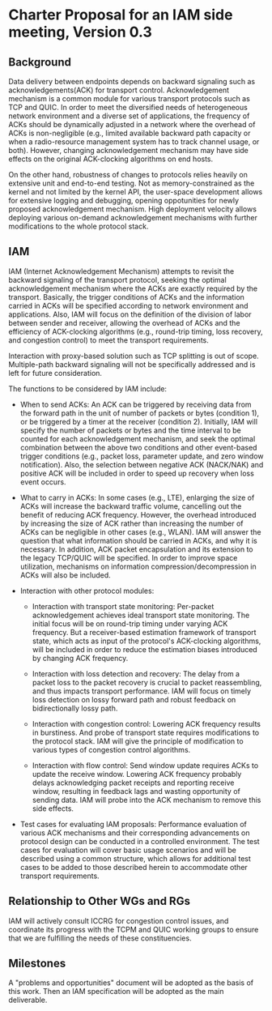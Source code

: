 # Charter Proposal for an IAM side meeting, Version 0.3

## Background

Data delivery between endpoints depends on backward signaling such as acknowledgements(ACK) for transport control. Acknowledgement mechanism is a common module for various transport protocols such as TCP and QUIC. In order to meet the diversified needs of heterogeneous network environment and a diverse set of applications, the frequency of ACKs should be dynamically adjusted in a network where the overhead of ACKs is non-negligible (e.g., limited available backward path capacity or when a radio-resource management system has to track channel usage, or both). However, changing acknowledgement mechanism may have side effects on the original ACK-clocking algorithms on end hosts.

On the other hand, robustness of changes to protocols relies heavily on extensive unit and end-to-end testing. Not as memory-constrained as the kernel and not limited by the kernel API, the user-space development allows for extensive logging and debugging, opening oppotunities for newly proposed acknowledgement mechanism. High deployment velocity allows deploying various on-demand acknowledgement mechanisms with further modifications to the whole protocol stack. 

## IAM

IAM (Internet Acknowledgement Mechanism) attempts to revisit the backward signaling of the transport protocol, seeking the optimal acknowledgement mechanism where the ACKs are exactly required by the transport. Basically, the trigger conditions of ACKs and the information carried in ACKs will be specified according to network environment and applications. Also, IAM will focus on the definition of the division of labor between sender and receiver, allowing the overhead of ACKs and the efficiency of ACK-clocking algorithms (e.g., round-trip timing, loss recovery, and congestion control) to meet the transport requirements. 

Interaction with proxy-based solution such as TCP splitting is out of scope. Multiple-path backward signaling will not be specifically addressed and is left for future consideration.

The functions to be considered by IAM include:

* When to send ACKs: An ACK can be triggered by receiving data from the forward path in the unit of number of packets or bytes (condition 1), or be triggered by a timer at the receiver (condition 2). Initially, IAM will specify the number of packets or bytes and the time interval to be counted for each acknowledgement mechanism, and seek the optimal combination between the above two conditions and other event-based trigger conditions (e.g., packet loss, parameter update, and zero window notification). Also, the selection between negative ACK (NACK/NAK) and positive ACK will be included in order to speed up recovery when loss event occurs.

* What to carry in ACKs: In some cases (e.g., LTE), enlarging the size of ACKs will increase the backward traffic volume, cancelling out the benefit of reducing ACK frequency. However, the overhead introduced by increasing the size of ACK rather than increasing the number of ACKs can be negligible in other cases (e.g., WLAN). IAM will answer the question that what information should be carried in ACKs, and why it is necessary. In addition, ACK packet encapsulation and its extension to the legacy TCP/QUIC will be specified. In order to improve space utilization, mechanisms on information compression/decompression in ACKs will also be included. 

* Interaction with other protocol modules:
  
  * Interaction with transport state monitoring: Per-packet acknowledgement achieves ideal transport state monitoring. The initial focus will be on round-trip timing under varying ACK frequency. But a receiver-based estimation framework of transport state, which acts as input of the protocol's ACK-clocking algorithms, will be included in order to reduce the estimation biases introduced by changing ACK frequency.

  * Interaction with loss detection and recovery: The delay from a packet loss to the packet recovery is crucial to packet reassembling, and thus impacts transport performance. IAM will focus on timely loss detection on lossy forward path and robust feedback on bidirectionally lossy path.

  * Interaction with congestion control: Lowering ACK frequency results in burstiness. And probe of transport state requires modifications to the protocol stack. IAM will give the principle of modification to various types of congestion control algorithms.   

  * Interaction with flow control: Send window update requires ACKs to update the receive window. Lowering ACK frequency probably delays acknowledging packet receipts and reporting  receive window, resulting in feedback lags and wasting opportunity of sending data. IAM will probe into the ACK mechanism to remove this side effects.

* Test cases for evaluating IAM proposals: Performance evaluation of various ACK mechanisms and their corresponding advancements on protocol design can be conducted in a controlled environment. The test cases for evaluation will cover basic usage scenarios and will be described using a common structure, which allows for additional test cases to be added to those described herein to accommodate other transport requirements.  

## Relationship to Other WGs and RGs

IAM will actively consult ICCRG for congestion control issues, and coordinate its progress with the TCPM and QUIC working groups to ensure that we are fulfilling the needs of these constituencies.

## Milestones

A "problems and opportunities" document will be adopted as the basis of this work. Then an IAM specification will be adopted as the main deliverable.

